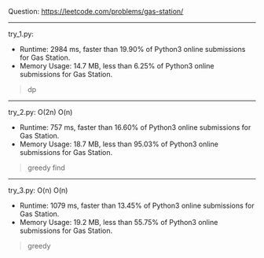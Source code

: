 Question: https://leetcode.com/problems/gas-station/

---

try_1.py:
* Runtime: 2984 ms, faster than 19.90% of Python3 online submissions for Gas Station.
* Memory Usage: 14.7 MB, less than 6.25% of Python3 online submissions for Gas Station.

> dp

---

try_2.py: O(2n) O(n)

* Runtime: 757 ms, faster than 16.60% of Python3 online submissions for Gas Station.
* Memory Usage: 18.7 MB, less than 95.03% of Python3 online submissions for Gas Station.

> greedy find

---

try_3.py: O(n) O(n)

* Runtime: 1079 ms, faster than 13.45% of Python3 online submissions for Gas Station.
* Memory Usage: 19.2 MB, less than 55.75% of Python3 online submissions for Gas Station.

> greedy
